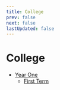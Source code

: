 ```yaml
---
title: College
prev: false
next: false
lastUpdated: false
---
```


# College

- [Year One](yearOne/index.md)
    - [First Term](yearOne/firstTerm/index.md)